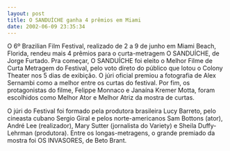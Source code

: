 ```yaml
---
layout: post
title: O SANDUÍCHE ganha 4 prêmios em Miami
date: 2002-06-09 23:35:34
---
```

O 6º Brazilian Film Festival, realizado de 2 a 9 de junho em Miami Beach, Florida, rendeu mais 4 prêmios para o curta-metragem O SANDUÍCHE, de Jorge Furtado. Pra começar, O SANDUÍCHE foi eleito o Melhor Filme de Curta Metragem do Festival, pelo voto direto do público que lotou o Colony Theater nos 5 dias de exibição. O júri oficial premiou a fotografia de Alex Sernambi como a melhor entre os curtas do festival. Por fim, os protagonistas do filme, Felippe Monnaco e Janaína Kremer Motta, foram escolhidos como Melhor Ator e Melhor Atriz da mostra de curtas.

O júri do Festival foi formado pela produtora brasileira Lucy Barreto, pelo cineasta cubano Sergio Giral e pelos norte-americanos Sam Bottons (ator), André Lee (realizador), Mary Sutter (jornalista do Variety) e Sheila Duffy-Lehrman (produtora). Entre os longas-metragens, o grande premiado da mostra foi OS INVASORES, de Beto Brant.